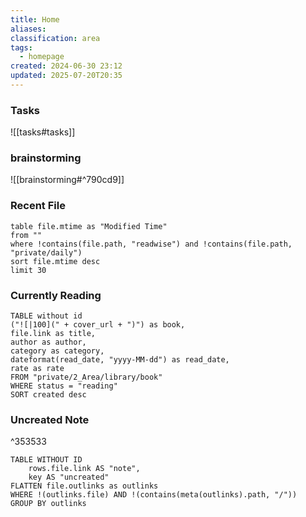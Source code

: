 ```yaml
---
title: Home
aliases: 
classification: area
tags:
  - homepage
created: 2024-06-30 23:12
updated: 2025-07-20T20:35
---
```

### Tasks

![[tasks#tasks]]

### brainstorming

![[brainstorming#^790cd9]]

### Recent File

```dataview
table file.mtime as "Modified Time"
from ""
where !contains(file.path, "readwise") and !contains(file.path, "private/daily")
sort file.mtime desc
limit 30
```

### Currently Reading

```dataview
TABLE without id
("![|100](" + cover_url + ")") as book,
file.link as title,
author as author,
category as category,
dateformat(read_date, "yyyy-MM-dd") as read_date,
rate as rate
FROM "private/2_Area/library/book"
WHERE status = "reading"
SORT created desc
```

### Uncreated Note

^353533

```dataview
TABLE WITHOUT ID 
    rows.file.link AS "note",
    key AS "uncreated"
FLATTEN file.outlinks as outlinks
WHERE !(outlinks.file) AND !(contains(meta(outlinks).path, "/"))
GROUP BY outlinks
```
